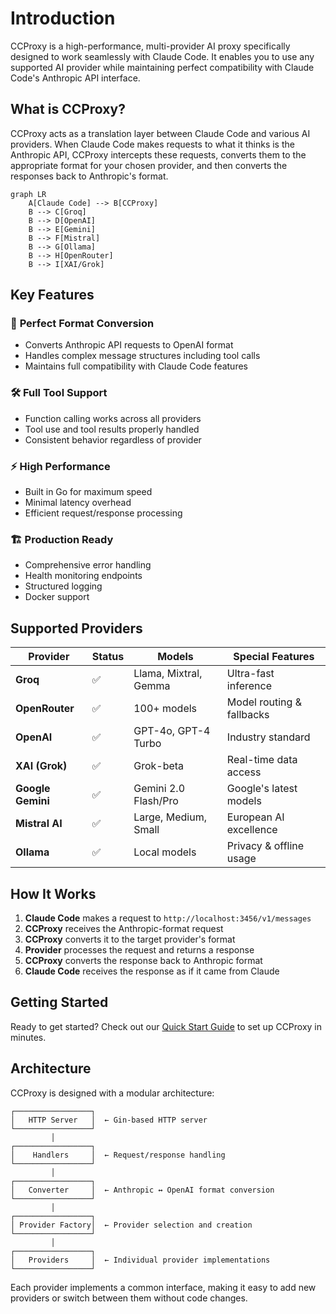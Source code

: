 # Introduction

CCProxy is a high-performance, multi-provider AI proxy specifically designed to work seamlessly with Claude Code. It enables you to use any supported AI provider while maintaining perfect compatibility with Claude Code's Anthropic API interface.

<SocialShare />

## What is CCProxy?

CCProxy acts as a translation layer between Claude Code and various AI providers. When Claude Code makes requests to what it thinks is the Anthropic API, CCProxy intercepts these requests, converts them to the appropriate format for your chosen provider, and then converts the responses back to Anthropic's format.

```mermaid
graph LR
    A[Claude Code] --> B[CCProxy]
    B --> C[Groq]
    B --> D[OpenAI]
    B --> E[Gemini]
    B --> F[Mistral]
    B --> G[Ollama]
    B --> H[OpenRouter]
    B --> I[XAI/Grok]
```

## Key Features

### 🔄 **Perfect Format Conversion**
- Converts Anthropic API requests to OpenAI format
- Handles complex message structures including tool calls
- Maintains full compatibility with Claude Code features

### 🛠️ **Full Tool Support**
- Function calling works across all providers
- Tool use and tool results properly handled
- Consistent behavior regardless of provider

### ⚡ **High Performance**
- Built in Go for maximum speed
- Minimal latency overhead
- Efficient request/response processing

### 🏗️ **Production Ready**
- Comprehensive error handling
- Health monitoring endpoints
- Structured logging
- Docker support

## Supported Providers

| Provider | Status | Models | Special Features |
|----------|--------|--------|------------------|
| **Groq** | ✅ | Llama, Mixtral, Gemma | Ultra-fast inference |
| **OpenRouter** | ✅ | 100+ models | Model routing & fallbacks |
| **OpenAI** | ✅ | GPT-4o, GPT-4 Turbo | Industry standard |
| **XAI (Grok)** | ✅ | Grok-beta | Real-time data access |
| **Google Gemini** | ✅ | Gemini 2.0 Flash/Pro | Google's latest models |
| **Mistral AI** | ✅ | Large, Medium, Small | European AI excellence |
| **Ollama** | ✅ | Local models | Privacy & offline usage |

## How It Works

1. **Claude Code** makes a request to `http://localhost:3456/v1/messages`
2. **CCProxy** receives the Anthropic-format request
3. **CCProxy** converts it to the target provider's format
4. **Provider** processes the request and returns a response  
5. **CCProxy** converts the response back to Anthropic format
6. **Claude Code** receives the response as if it came from Claude

## Getting Started

Ready to get started? Check out our [Quick Start Guide](/guide/quick-start) to set up CCProxy in minutes.

## Architecture

CCProxy is designed with a modular architecture:

```
┌─────────────────┐
│   HTTP Server   │  ← Gin-based HTTP server
└─────────────────┘
         │
┌─────────────────┐
│    Handlers     │  ← Request/response handling
└─────────────────┘
         │
┌─────────────────┐
│   Converter     │  ← Anthropic ↔ OpenAI format conversion
└─────────────────┘
         │
┌─────────────────┐
│ Provider Factory│  ← Provider selection and creation
└─────────────────┘
         │
┌─────────────────┐
│   Providers     │  ← Individual provider implementations
└─────────────────┘
```

Each provider implements a common interface, making it easy to add new providers or switch between them without code changes.